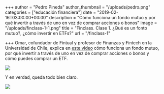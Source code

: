 +++
author = "Pedro Pineda"
author_thumbnail = "/uploads/pedro.png"
categories = ["educación financiera"]
date = "2019-02-16T03:00:00+00:00"
description = "Cómo funciona un fondo mutuo y por qué invertir a través de uno en vez de comprar acciones o bonos"
image = "/uploads/finclass-1-1.png"
title = "Finclass. Clase 1. ¿Qué es un fonto mutuo?, ¿cómo invertir en ETFs?"
url = "/finclass-1"

+++
Omar, cofundador de Fintual y profesor de Finanzas y Fintech en la Universidad de Chile, explica en [este video](https://www.youtube.com/watch?v=H9DMQKxONeI "Finclass. Clase 1.") cómo funciona un fondo mutuo, por qué invertir a través de uno en vez de comprar acciones o bonos y cómo puedes comprar un ETF.

![](/uploads/finclass-1-1.png)

Y en verdad, queda todo bien claro.

![](/uploads/comentario.png)